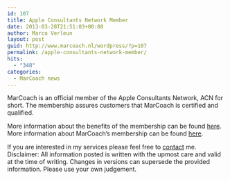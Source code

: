```yaml
---
id: 107
title: Apple Consultants Network Member
date: 2013-03-28T21:51:03+00:00
author: Marco Verleun
layout: post
guid: http://www.marcoach.nl/wordpress/?p=107
permalink: /apple-consultants-network-member/
hits:
  - "348"
categories:
  - MarCoach news
---
```

MarCoach is an official member of the Apple Consultants Network, ACN for short. The membership assures customers that MarCoach is certified and qualified.

More information about the benefits of the membership can be found [here](http://consultants.apple.com/nl/). More information about MarCoach&#8217;s membership can be found [here](http://consultants.apple.com/nl/535).

If you are interested in my services please feel free to [contact](http://www.marcoach.nl/contact-information/ "Contact information") me. Disclaimer: All information posted is written with the upmost care and valid at the time of writing. Changes in versions can supersede the provided information. Please use your own judgement.
